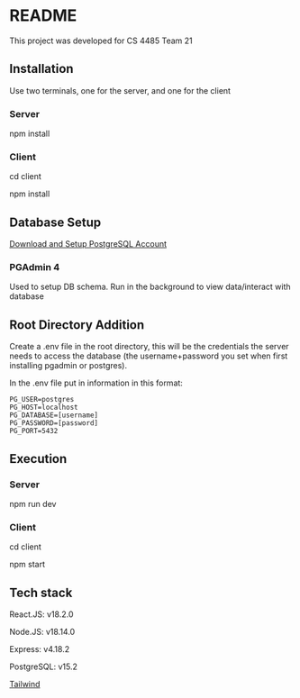 # README

This project was developed for CS 4485 Team 21

## Installation

Use two terminals, one for the server, and one for the client

### Server

npm install

### Client

cd client

npm install

## Database Setup

[Download and Setup PostgreSQL Account](https://www.enterprisedb.com/downloads/postgres-postgresql-downloads)

### PGAdmin 4

Used to setup DB schema. Run in the background to view data/interact with database

## Root Directory Addition

Create a .env file in the root directory, this will be the credentials the server needs to access the database (the username+password you set when first installing pgadmin or postgres).

In the .env file put in information in this format:

```
PG_USER=postgres
PG_HOST=localhost
PG_DATABASE=[username]
PG_PASSWORD=[password]
PG_PORT=5432
```

## Execution

### Server

npm run dev

### Client

cd client

npm start

## Tech stack

React.JS: v18.2.0

Node.JS: v18.14.0

Express: v4.18.2

PostgreSQL: v15.2

[Tailwind](https://tailwindcss.com/docs/guides/create-react-app)
